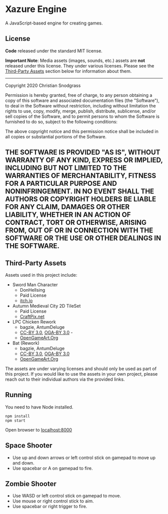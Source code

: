 # Xazure Engine

A JavaScript-based engine for creating games.

## License

**Code** released under the standard MIT license.

**Important Note**: Media assets (images, sounds, etc.) assets are **not** released under this license. They under 
various licenses. Please see the [Third-Party Assets](#third-party-assets) section below for 
information about them.

---------------------------------
Copyright 2020 Christian Snodgrass

Permission is hereby granted, free of charge, to any person obtaining a copy of this software and associated 
documentation files (the "Software"), to deal in the Software without restriction, including without limitation 
the rights to use, copy, modify, merge, publish, distribute, sublicense, and/or sell copies of the Software, and to 
permit persons to whom the Software is furnished to do so, subject to the following conditions:

The above copyright notice and this permission notice shall be included in all copies or substantial portions of 
the Software.

THE SOFTWARE IS PROVIDED "AS IS", WITHOUT WARRANTY OF ANY KIND, EXPRESS OR IMPLIED, INCLUDING BUT NOT LIMITED TO 
THE WARRANTIES OF MERCHANTABILITY, FITNESS FOR A PARTICULAR PURPOSE AND NONINFRINGEMENT. IN NO EVENT SHALL THE AUTHORS 
OR COPYRIGHT HOLDERS BE LIABLE FOR ANY CLAIM, DAMAGES OR OTHER LIABILITY, WHETHER IN AN ACTION OF CONTRACT, TORT OR 
OTHERWISE, ARISING FROM, OUT OF OR IN CONNECTION WITH THE SOFTWARE OR THE USE OR OTHER DEALINGS IN THE SOFTWARE.
----------------------------------

## Third-Party Assets

Assets used in this project include:

  - Sword Man Character 
      - DonHellsing 
      - Paid License 
      - [itch.io](https://donhellsing.itch.io/sword-man)
  - Autumn Medieval City 2D TileSet 
      - Paid License 
      - [CraftPix.net](https://craftpix.net/product/autumn-medieval-city-2d-tileset/)
  - LPC Chicken Rework 
      - bagzie, AntumDeluge
      - [CC-BY 3.0](https://creativecommons.org/licenses/by/3.0/legalcode), 
        [OGA-BY 3.0](http://static.opengameart.org/OGA-BY-3.0.txt) - 
      - [OpenGameArt.Org](https://opengameart.org/content/lpc-chicken-rework)
  - Bat (Rework) 
      - bagzie, AntumDeluge
      - [CC-BY 3.0](https://creativecommons.org/licenses/by/3.0/legalcode), 
        [OGA-BY 3.0](http://static.opengameart.org/OGA-BY-3.0.txt) 
      - [OpenGameArt.Org](https://opengameart.org/content/bat-rework)
  
The assets are under varying licenses and should only be used as part of this project. If you would like to
use the assets in your own project, please reach out to their individual authors via the provided links.

## Running

You need to have Node installed.

    npm install
    npm start
    
Open browser to [localhost:8000](http://localhost:8000)

## Space Shooter

 * Use up and down arrows or left control stick on gamepad to move up and down.
 * Use spacebar or A on gamepad to fire.

## Zombie Shooter

 * Use WASD or left control stick on gamepad to move.
 * Use mouse or right control stick to aim.
 * Use spacebar or right trigger to fire.